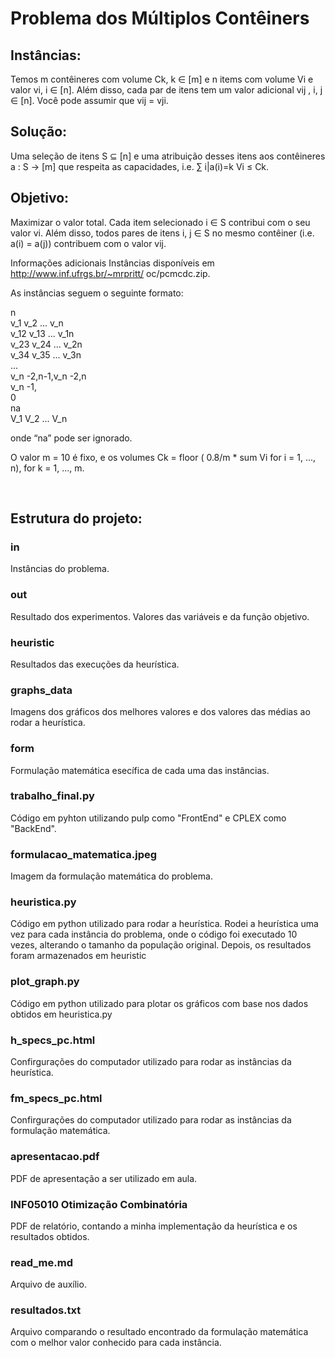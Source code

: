 # Problema dos Múltiplos Contêiners

## Instâncias: 
Temos m contêineres com volume Ck, k ∈ [m] e n items com volume Vi e valor
vi, i ∈ [n]. Além disso, cada par de itens tem um valor adicional vij , i, j ∈ [n]. Você
pode assumir que vij = vji.

## Solução:
Uma seleção de itens S ⊆ [n] e uma atribuição desses itens aos contêineres a : S →
[m] que respeita as capacidades, i.e. ∑
i|a(i)=k Vi ≤ Ck.

## Objetivo:
Maximizar o valor total. Cada item selecionado i ∈ S contribui com o seu valor
vi. Além disso, todos pares de itens i, j ∈ S no mesmo contêiner (i.e. a(i) = a(j))
contribuem com o valor vij.

Informações adicionais Instâncias disponíveis em http://www.inf.ufrgs.br/~mrpritt/
oc/pcmcdc.zip. 

As instâncias seguem o seguinte formato:

n <br>
v_1 v_2 ... v_n <br>
v_12 v_13 ... v_1n <br>
v_23 v_24 ... v_2n <br>
v_34 v_35 ... v_3n <br>
... <br>
v_n -2,n-1,v_n -2,n <br>
v_n -1, <br>
0 <br>
na <br>
V_1 V_2 ... V_n <br>

onde “na” pode ser ignorado.

O valor m = 10 é fixo, e os volumes Ck = floor ( 0.8/m * sum Vi for i = 1, ..., n), for k = 1, ..., m.

<br>

## Estrutura do projeto: ##
### in ###
Instâncias do problema.

### out ### 
Resultado dos experimentos. Valores das variáveis e da função objetivo.

### heuristic ###
Resultados das execuções da heurística.

### graphs_data ###
Imagens dos gráficos dos melhores valores e dos valores das médias ao rodar a heurística.

### form ### 
Formulação matemática esecífica de cada uma das instâncias.

### trabalho_final.py ### 
Código em pyhton utilizando pulp como "FrontEnd" e CPLEX como "BackEnd".

### formulacao_matematica.jpeg ###
Imagem da formulação matemática do problema.

### heuristica.py ###
Código em python utilizado para rodar a heurística. Rodei a heurística uma vez para cada instância do problema, onde o código foi executado 10 vezes, alterando o tamanho da população original. Depois, os resultados foram armazenados em heuristic

### plot_graph.py ###
Código em python utilizado para plotar os gráficos com base nos dados obtidos em heuristica.py

### h_specs_pc.html ###
Confirgurações do computador utilizado para rodar as instâncias da heurística.

### fm_specs_pc.html ###
Confirgurações do computador utilizado para rodar as instâncias da formulação matemática.

### apresentacao.pdf ###
PDF de apresentação a ser utilizado em aula.

### INF05010 Otimização Combinatória ###
PDF de relatório, contando a minha implementação da heurística e os resultados obtidos.

### read_me.md ### 
Arquivo de auxílio.

### resultados.txt ###
Arquivo comparando o resultado encontrado da formulação matemática com o melhor valor conhecido para cada instância.
